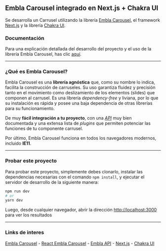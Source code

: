 ## Embla Carousel integrado en Next.js + Chakra UI

Se desarrolla un Carrusel utilizando la librería [Embla Carousel](https://www.embla-carousel.com/), el framework [Next.js](https://nextjs.org/) y la librería [Chakra UI](https://chakra-ui.com/).

### Documentación

Para una explicación detallada del desarrollo del proyecto y el uso de la librería Embla Carousel, has clic [aquí](https://dev.to/4alifetime/como-crear-un-carrusel-con-next-y-chakra-ui-4n16).

---

### ¿Qué es Embla Carousel?

Embla Carousel es una **librería agnóstica** que, como su nombre lo indica, facilita la construcción de carruseles. Su uso garantiza fluidez y precisión tanto en el movimiento como deslizamiento de los elementos (slides) que componen al carrusel. Es una librería _dependency-free_ y liviana, por lo que su instalación es rápida y posee una baja dependencia de otras librerías para su funcionamiento.

De muy **fácil integración a tu proyecto**, con una [_API_](https://www.embla-carousel.com/api/) muy bien documentada y una extensa lista de _plugins_ que permiten potenciar las funciones de tu componente carrusel. 

Por último, Embla Carousel funciona en todos los navegadores modernos, incluido **IE11**.

---

### Probar este proyecto

Para probar este proyecto, simplemente debes clonarlo, instalar las dependencias necesarias con el comando `npm install`, y ejecutar el servidor de desarrollo de la siguiente manera:

```bash
npm run dev
# or
yarn dev
```

Luego, desde cualquier navegador, abrir la dirección [http://localhost:3000](http://localhost:3000) para ver los resultados

---

### Links de interes

[Embla Carousel](https://www.embla-carousel.com/) - 
[React Embla Carousel](https://www.embla-carousel.com/get-started/react/) - 
[Embla API](https://www.embla-carousel.com/api/) - 
[Next.js](https://nextjs.org/) - 
[Chakra UI](https://chakra-ui.com/)

